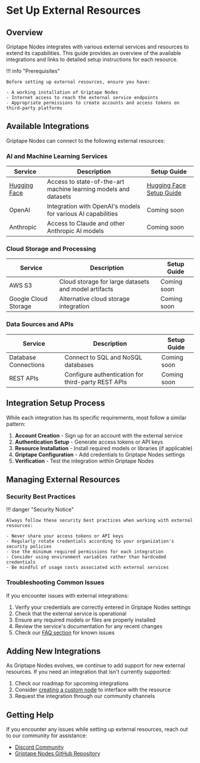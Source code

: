 # Set Up External Resources

## Overview

Griptape Nodes integrates with various external services and resources to extend its capabilities. This guide provides an overview of the available integrations and links to detailed setup instructions for each resource.

!!! info "Prerequisites"

    Before setting up external resources, ensure you have:

    - A working installation of Griptape Nodes
    - Internet access to reach the external service endpoints
    - Appropriate permissions to create accounts and access tokens on third-party platforms

## Available Integrations

Griptape Nodes can connect to the following external resources:

### AI and Machine Learning Services

| Service                                 | Description                                                     | Setup Guide                                                          |
| --------------------------------------- | --------------------------------------------------------------- | -------------------------------------------------------------------- |
| [Hugging Face](https://huggingface.co/) | Access to state-of-the-art machine learning models and datasets | [Hugging Face Setup Guide](/nodes/hugging_face/hugging_face_install) |
| OpenAI                                  | Integration with OpenAI's models for various AI capabilities    | Coming soon                                                          |
| Anthropic                               | Access to Claude and other Anthropic AI models                  | Coming soon                                                          |

### Cloud Storage and Processing

| Service              | Description                                          | Setup Guide |
| -------------------- | ---------------------------------------------------- | ----------- |
| AWS S3               | Cloud storage for large datasets and model artifacts | Coming soon |
| Google Cloud Storage | Alternative cloud storage integration                | Coming soon |

### Data Sources and APIs

| Service              | Description                                        | Setup Guide |
| -------------------- | -------------------------------------------------- | ----------- |
| Database Connections | Connect to SQL and NoSQL databases                 | Coming soon |
| REST APIs            | Configure authentication for third-party REST APIs | Coming soon |

## Integration Setup Process

While each integration has its specific requirements, most follow a similar pattern:

1. **Account Creation** - Sign up for an account with the external service
1. **Authentication Setup** - Generate access tokens or API keys
1. **Resource Installation** - Install required models or libraries (if applicable)
1. **Griptape Configuration** - Add credentials to Griptape Nodes settings
1. **Verification** - Test the integration within Griptape Nodes

## Managing External Resources

### Security Best Practices

!!! danger "Security Notice"

    Always follow these security best practices when working with external resources:

    - Never share your access tokens or API keys
    - Regularly rotate credentials according to your organization's security policies
    - Use the minimum required permissions for each integration
    - Consider using environment variables rather than hardcoded credentials
    - Be mindful of usage costs associated with external services

### Troubleshooting Common Issues

If you encounter issues with external integrations:

1. Verify your credentials are correctly entered in Griptape Nodes settings
1. Check that the external service is operational
1. Ensure any required models or files are properly installed
1. Review the service's documentation for any recent changes
1. Check our [FAQ section](../faq.md) for known issues

## Adding New Integrations

As Griptape Nodes evolves, we continue to add support for new external resources. If you need an integration that isn't currently supported:

1. Check our roadmap for upcoming integrations
1. Consider [creating a custom node](making_custom_nodes.md) to interface with the resource
1. Request the integration through our community channels

## Getting Help

If you encounter any issues while setting up external resources, reach out to our community for assistance:

- [Discord Community](https://discord.gg/gnWRz88eym)
- [Griptape Nodes GitHub Repository](https://github.com/griptape-ai/griptape-nodes)
